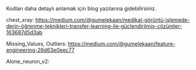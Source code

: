 Kodları daha detaylı anlamak için blog yazılarına gidebilirsiniz.

chest_xray: https://medium.com/@gumelekaan/medikal-görüntü-i̇şlemede-derin-öğrenme-teknikleri-transfer-learning-ile-güçlendirilmiş-çözümler-163687d5d3ab

Missing_Values, Outliers: https://medium.com/@gumelekaan/feature-engineering-26d63e0eec77

Alone_neuron_v2: 
